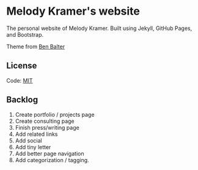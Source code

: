 # Melody Kramer's website


The personal website of Melody Kramer. Built using Jekyll, GitHub Pages, and Bootstrap. 

Theme from [Ben Balter](http://ben.balter.com/) 

## License

Code: [MIT](http://opensource.org/licenses/mit-license.php)

## Backlog

1. Create portfolio / projects page
2. Create consulting page
3. Finish press/writing page
4. Add related links
5. Add social 
6. Add tiny letter
7. Add better page navigation
8. Add categorization / tagging.

